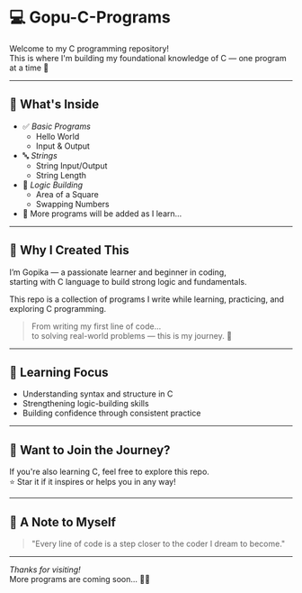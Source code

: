 # 💻 Gopu-C-Programs

Welcome to my C programming repository!  
This is where I'm building my foundational knowledge of C — one program at a time 💫

---

## 📂 What's Inside

- ✅ *Basic Programs*
  - Hello World
  - Input & Output
- 🔤 *Strings*
  - String Input/Output
  - String Length
- 🔣 *Logic Building*
  - Area of a Square
  - Swapping Numbers
- 🧠 More programs will be added as I learn...

---

## 🎯 Why I Created This

I’m Gopika — a passionate learner and beginner in coding,  
starting with C language to build strong logic and fundamentals.

This repo is a collection of programs I write while learning, practicing, and exploring C programming.

> From writing my first line of code...  
> to solving real-world problems — this is my journey. 🌱

---

## 📌 Learning Focus

- Understanding syntax and structure in C
- Strengthening logic-building skills
- Building confidence through consistent practice

---

## 🤝 Want to Join the Journey?

If you're also learning C, feel free to explore this repo.  
⭐ Star it if it inspires or helps you in any way!

---

## 📝 A Note to Myself

> "Every line of code is a step closer to the coder I dream to become."

---

*Thanks for visiting!*  
More programs are coming soon... 🚀💖
